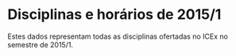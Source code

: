 # Disciplinas e horários de 2015/1

Estes dados representam todas as disciplinas ofertadas no ICEx no semestre de 2015/1.